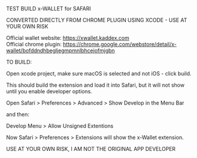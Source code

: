 TEST BUILD x-WALLET for SAFARI

CONVERTED DIRECTLY FROM CHROME PLUGIN USING XCODE - USE AT YOUR OWN RISK

Official wallet website: https://xwallet.kaddex.com
<br>
Official chrome plugin: https://chrome.google.com/webstore/detail/x-wallet/bofddndhbegljegmpmnlbhcejofmjgbn
<br>


TO BUILD:

Open xcode project, make sure macOS is selected and not iOS - click build.

This should build the extension and load it into Safari, but it will not show until you enable developer options.

Open Safari > Preferences > Advanced > Show Develop in the Menu Bar

and then:

Develop Menu > Allow Unsigned Extentions

Now Safari > Preferences > Extensions will show the x-Wallet extension.

USE AT YOUR OWN RISK, I AM NOT THE ORIGINAL APP DEVELOPER
